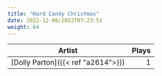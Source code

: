 ```yaml
---
title: "Hard Candy Christmas"
date: 2022-12-08/2022T07:23:51
weight: 64
---
```




 Artist | Plays 
----- | -----:
[Dolly Parton]({{< ref "a2614">}}) | 1
